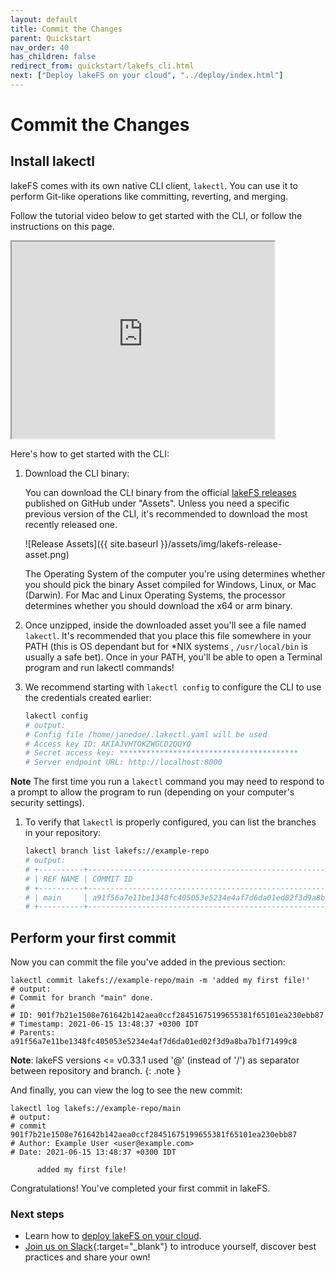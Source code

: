 ```yaml
---
layout: default
title: Commit the Changes
parent: Quickstart
nav_order: 40
has_children: false
redirect_from: quickstart/lakefs_cli.html
next: ["Deploy lakeFS on your cloud", "../deploy/index.html"]
---
```


# Commit the Changes

## Install lakectl

lakeFS comes with its own native CLI client, `lakectl`. 
You can use it to perform Git-like operations like committing, reverting, and merging.

Follow the tutorial video below to get started with the CLI, or follow the instructions on this page.

<iframe width="420" height="315" src="https://www.youtube.com/embed/8nO7RT411nA"></iframe>

Here's how to get started with the CLI:

  1. Download the CLI binary:

     You can download the CLI binary from the official [lakeFS releases](https://github.com/treeverse/lakeFS/releases) published on GitHub under "Assets". Unless you need a specific previous version of the CLI, it's recommended to download the most recently released one.

      ![Release Assets]({{ site.baseurl }}/assets/img/lakefs-release-asset.png)

     The Operating System of the computer you're using determines whether you should pick the binary Asset compiled for Windows, Linux, or Mac (Darwin). For Mac and Linux Operating Systems, the processor determines whether you should download the x64 or arm binary. 
  
  
  1. Once unzipped, inside the downloaded asset you'll see a file named `lakectl`. It's recommended that you place this file somewhere in your PATH (this is OS dependant but for *NIX systems , `/usr/local/bin` is usually a safe bet). Once in your PATH, you'll be able to open a Terminal program and run lakectl commands!

  1. We recommend starting with `lakectl config` to configure the CLI to use the credentials created earlier:

     ```bash
     lakectl config
     # output:
     # Config file /home/janedoe/.lakectl.yaml will be used
     # Access key ID: AKIAJVHTOKZWGCD2QQYQ
     # Secret access key: ****************************************
     # Server endpoint URL: http://localhost:8000
     ```
   **Note** The first time you run a `lakectl` command you may need to respond to a prompt to allow the program to run (depending on your computer's security settings). 

  1. To verify that `lakectl` is properly configured, you can list the branches in your repository:

     ```bash
     lakectl branch list lakefs://example-repo
     # output:
     # +----------+------------------------------------------------------------------+
     # | REF NAME | COMMIT ID                                                        |
     # +----------+------------------------------------------------------------------+
     # | main     | a91f56a7e11be1348fc405053e5234e4af7d6da01ed02f3d9a8ba7b1f71499c8 |
     # +----------+------------------------------------------------------------------+
     ```
  
## Perform your first commit

Now you can commit the file you've added in the previous section:

```
lakectl commit lakefs://example-repo/main -m 'added my first file!'
# output:
# Commit for branch "main" done.
# 
# ID: 901f7b21e1508e761642b142aea0ccf28451675199655381f65101ea230ebb87
# Timestamp: 2021-06-15 13:48:37 +0300 IDT
# Parents: a91f56a7e11be1348fc405053e5234e4af7d6da01ed02f3d9a8ba7b1f71499c8
```

**Note**: lakeFS versions <= v0.33.1 used '@' (instead of '/') as separator between repository and branch.
{: .note }

And finally, you can view the log to see the new commit:
```
lakectl log lakefs://example-repo/main
# output:  
# commit 901f7b21e1508e761642b142aea0ccf28451675199655381f65101ea230ebb87
# Author: Example User <user@example.com>
# Date: 2021-06-15 13:48:37 +0300 IDT
  
      added my first file! 
```

Congratulations! You've completed your first commit in lakeFS.

### Next steps

* Learn how to [deploy lakeFS on your cloud](../deploy/index.md).
* [Join us on Slack](https://lakefs.io/slack){:target="_blank"} to introduce yourself, discover best practices and share your own!

